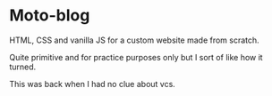 # Moto-blog
 HTML, CSS and vanilla JS for a custom website made from scratch.  

Quite primitive and for practice purposes only but I sort of like how it turned.  

This was back when I had no clue about vcs.
